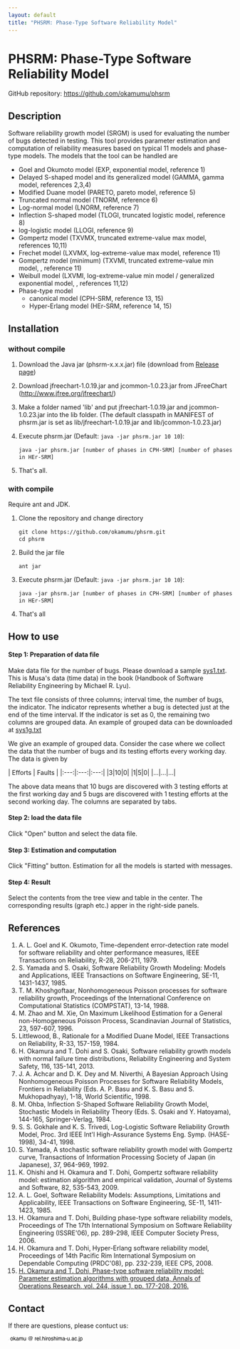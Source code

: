 ```yaml
---
layout: default
title: "PHSRM: Phase-Type Software Reliability Model"
---
```

# PHSRM: Phase-Type Software Reliability Model

GitHub repository: <a href="https://github.com/okamumu/phsrm">https://github.com/okamumu/phsrm</a>

## Description

Software reliability growth model (SRGM) is used for evaluating the number of bugs detected in testing.
This tool provides parameter estimation and computation of reliability measures based on typical 11 models and
phase-type models. The models that the tool can be handled are

- Goel and Okumoto model (EXP, exponential model, reference 1)
- Delayed S-shaped model and its generalized model (GAMMA, gamma model, references 2,3,4)
- Modified Duane model (PARETO, pareto model, reference 5)
- Truncated normal model (TNORM, reference 6)
- Log-normal model (LNORM, reference 7)
- Inflection S-shaped model (TLOGI, truncated logistic model, reference 8)
- log-logistic model (LLOGI, reference 9)
- Gompertz model (TXVMX, truncated extreme-value max model, references 10,11)
- Frechet model (LXVMX, log-extreme-value max model, reference 11)
- Gompertz model (minimum) (TXVMI, truncated extreme-value min model, , reference 11)
- Weibull model (LXVMI, log-extreme-value min model / generalized exponential model, , references 11,12)
- Phase-type model
    - canonical model (CPH-SRM, reference 13, 15)
    - Hyper-Erlang model (HEr-SRM, reference 14, 15)

## Installation

### without compile

1. Download the Java jar (phsrm-x.x.x.jar) file (download from <a href="https://github.com/okamumu/phsrm/releases/latest">Release page</a>)
1. Download jfreechart-1.0.19.jar and jcommon-1.0.23.jar from JFreeChart (<a href="http://www.jfree.org/jfreechart/">http://www.jfree.org/jfreechart/</a>)
1. Make a folder named 'lib' and put jfreechart-1.0.19.jar and jcommon-1.0.23.jar into the lib folder.
(The default classpath in MANIFEST of phsrm.jar is set as lib/jfreechart-1.0.19.jar and lib/jcommon-1.0.23.jar)
1. Execute phsrm.jar (Default: `java -jar phsrm.jar 10 10`):

    ```
    java -jar phsrm.jar [number of phases in CPH-SRM] [number of phases in HEr-SRM]
    ```
1. That's all.

### with compile

Require ant and JDK.

1. Clone the repository and change directory

   ```
   git clone https://github.com/okamumu/phsrm.git
   cd phsrm
   ```
1. Build the jar file

   ```
   ant jar
   ```
1. Execute phsrm.jar (Default: `java -jar phsrm.jar 10 10`):

   ```
   java -jar phsrm.jar [number of phases in CPH-SRM] [number of phases in HEr-SRM]
   ```
1. That's all

## How to use

#### Step 1: Preparation of data file

Make data file for the number of bugs. Please download a sample <a href="sys1.txt">sys1.txt</a>. This is Musa's data (time data) in the book (Handbook of Software Reliability Engineering by Michael R. Lyu).

The text file consists of three columns; interval time, the number of bugs, the indicator. The indicator represents whether a bug is detected just at the end of the time interval. If the indicator is set as 0, the remaining two columns are grouped data. An example of grouped data can be downloaded at <a href="sys1g.txt">sys1g.txt</a>

We give an example of grouped data. Consider the case where we collect the data that the number of bugs and its testing efforts every working day. The data is given by

| Efforts | Faults |
|:---:|:---:|:---:|
|3|10|0|
|1|5|0|
|...|...|...|

The above data means that 10 bugs are discovered with 3 testing efforts at the first working day and 5 bugs are discovered with 1 testing efforts at the second working day. The columns are separated by tabs.

#### Step 2: load the data file

Click "Open" button and select the data file.

#### Step 3: Estimation and computation

Click "Fitting" button. Estimation for all the models is started with messages.

#### Step 4: Result

Select the contents from the tree view and table in the center.
The corresponding results (graph etc.) apper in the right-side panels.

## References

1. A. L. Goel and K. Okumoto, Time-dependent error-detection rate model for software reliability and ohter performance measures, IEEE Transactions on Reliability, R-28, 206-211, 1979.
1. S. Yamada and S. Osaki, Software Reliability Growth Modeling: Models and Applications, IEEE Transactions on Software Engineering, SE-11, 1431-1437, 1985.
1. T. M. Khoshgoftaar, Nonhomogeneous Poisson processes for software reliability growth, Proceedings of the International Conference on Computational Statistics (COMPSTAT), 13-14, 1988.
1. M. Zhao and M. Xie, On Maximum Likelihood Estimation for a General non-Homogeneous Poisson Process, Scandinavian Journal of Statistics, 23, 597-607, 1996.
1. Littlewood, B., Rationale for a Modified Duane Model, IEEE Transactions on Reliability, R-33, 157-159, 1984.
1. H. Okamura and T. Dohi and S. Osaki, Software reliability growth models with normal failure time distributions, Reliability Engineering and System Safety, 116, 135-141, 2013.
1. J. A. Achcar and D. K. Dey and M. Niverthi, A Bayesian Approach Using Nonhomogeneous Poisson Processes for Software Reliability Models, Frontiers in Reliability (Eds. A. P. Basu and K. S. Basu and S. Mukhopadhyay), 1-18, World Scientific, 1998.
1. M. Ohba, Inflection S-Shaped Software Reliability Growth Model, Stochastic Models in Reliability Theory (Eds. S. Osaki and Y. Hatoyama), 144-165, Springer-Verlag, 1984.
1. S. S. Gokhale and K. S. Trivedi, Log-Logistic Software Reliability Growth Model, Proc. 3rd IEEE Int'l High-Assurance Systems Eng. Symp. (HASE-1998), 34-41, 1998.
1. S. Yamada, A stochastic software reliability growth model with Gompertz curve, Transactions of Information Processing Society of Japan (in Japanese), 37, 964-969, 1992.
1. K. Ohishi and H. Okamura and T. Dohi, Gompertz software reliability model: estimation algorithm and empirical validation, Journal of Systems and Software, 82, 535-543, 2009.
1. A. L. Goel, Software Reliability Models: Assumptions, Limitations and Applicability, IEEE Transactions on Software Engineering, SE-11, 1411-1423, 1985.
1. H. Okamura and T. Dohi, Building phase-type software reliability models, Proceedings of The 17th International Symposium on Software Reliability Engineering (ISSRE'06), pp. 289-298, IEEE Computer Society Press, 2006.
1. H. Okamura and T. Dohi, Hyper-Erlang software reliability model, Proceedings of 14th Pacific Rim International Symposium on Dependable Computing (PRDC'08), pp. 232-239, IEEE CPS, 2008.
1. [H. Okamura and T. Dohi, Phase-type software reliability model: Parameter estimation algorithms with grouped data, Annals of Operations Research, vol. 244, issue 1, pp. 177-208, 2016.](https://doi.org/10.1007/s10479-015-1870-0)

## Contact

If there are questions, please contuct us:

![](mail.png)
